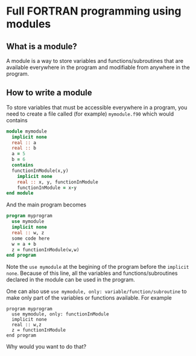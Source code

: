 # Full FORTRAN programming using modules

## What is a module?

A module is a way to store variables and functions/subroutines that are available everywhere in the program and modifiable from anywhere in the program.

## How to write a module

To store variables that must be accessible everywhere in a program, you need to create a file called \(for example\) `mymodule.f90` which would contains

```fortran
module mymodule
  implicit none
  real :: a
  real :: b
  a = 5
  b = 6
  contains
  functionInModule(x,y)
    implicit none
    real :: x, y, functionInModule
    functionInModule = x-y
end module
```

And the main program becomes

```fortran
program myprogram
  use mymodule
  implicit none
  real :: w, z
  some code here
  w = a + b
  z = functionInModule(w,w)
end program
```

Note the `use mymodule` at the begining of the program before the `implicit none`. Because of this line, all the variables and functions/subroutines declared in the module can be used in the program.

One can also use `use mymodule, only: variable/function/subroutine` to make only part of the variables or functions available. For example

```
program myprogram
  use mymodule, only: functionInModule
  implicit none
  real :: w,z
  z = functionInModule
end program
```

Why would you want to do that?

